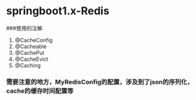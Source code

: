 # springboot1.x-Redis

###使用的注解
1. @CacheConfig
2. @Cacheable
3. @CachePut
4. @CacheEvict
4. @Caching
### 需要注意的地方，MyRedisConfig的配置，涉及到了json的序列化，cache的缓存时间配置等
